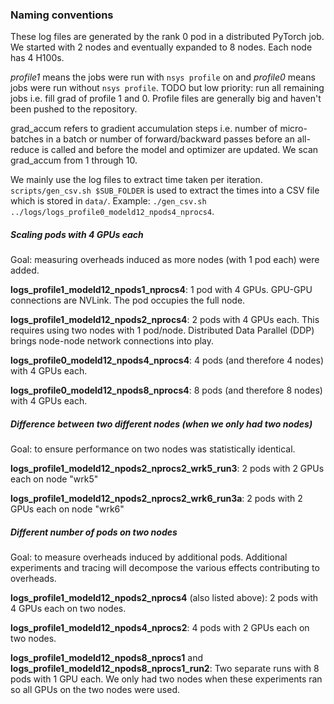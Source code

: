 ### Naming conventions

These log files are generated by the rank 0 pod in a distributed PyTorch job. We started with 2 nodes and eventually expanded to 8 nodes. Each node has 4 H100s.

*profile1* means the jobs were run with `nsys profile` on and *profile0* means jobs were run without `nsys profile`. TODO but low priority: run all remaining jobs i.e. fill grad of profile 1 and 0. Profile files are generally big and haven't been pushed to the repository.

grad_accum refers to gradient accumulation steps i.e. number of micro-batches in a batch or number of forward/backward passes before an all-reduce is called and before the model and optimizer are updated. We scan grad_accum from 1 through 10.

We mainly use the log files to extract time taken per iteration. `scripts/gen_csv.sh $SUB_FOLDER` is used to extract the times into a CSV file which is stored in `data/`. Example: `./gen_csv.sh ../logs/logs_profile0_modeld12_npods4_nprocs4`.

##### Scaling pods with 4 GPUs each

Goal: measuring overheads induced as more nodes (with 1 pod each) were added.

**logs_profile1_modeld12_npods1_nprocs4**: 1 pod with 4 GPUs. GPU-GPU connections are NVLink. The pod occupies the full node.

**logs_profile1_modeld12_npods2_nprocs4**: 2 pods with 4 GPUs each. This requires using two nodes with 1 pod/node. Distributed Data Parallel (DDP) brings node-node network connections into play.

**logs_profile0_modeld12_npods4_nprocs4**: 4 pods (and therefore 4 nodes) with 4 GPUs each.

**logs_profile0_modeld12_npods8_nprocs4**: 8 pods (and therefore 8 nodes) with 4 GPUs each.


##### Difference between two different nodes (when we only had two nodes)

Goal: to ensure performance on two nodes was statistically identical.

**logs_profile1_modeld12_npods2_nprocs2_wrk5_run3**: 2 pods with 2 GPUs each on node "wrk5"

**logs_profile1_modeld12_npods2_nprocs2_wrk6_run3a**: 2 pods with 2 GPUs each on node "wrk6"

##### Different number of pods on two nodes

Goal: to measure overheads induced by additional pods. Additional experiments and tracing will decompose the various effects contributing to overheads.

**logs_profile1_modeld12_npods2_nprocs4** (also listed above): 2 pods with 4 GPUs each on two nodes.

**logs_profile1_modeld12_npods4_nprocs2**: 4 pods with 2 GPUs each on two nodes.

**logs_profile1_modeld12_npods8_nprocs1** and **logs_profile1_modeld12_npods8_nprocs1_run2**: Two separate runs with 8 pods with 1 GPU each. We only had two nodes when these experiments ran so all GPUs on the two nodes were used.


